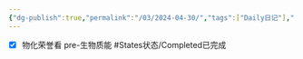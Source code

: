 ```yaml
---
{"dg-publish":true,"permalink":"/03/2024-04-30/","tags":["Daily日记"],"noteIcon":"","created":"2025-01-31T00:35","updated":"2025-07-01T13:38"}
---
```


- [x] 物化荣誉看 pre-生物质能 #States状态/Completed已完成  